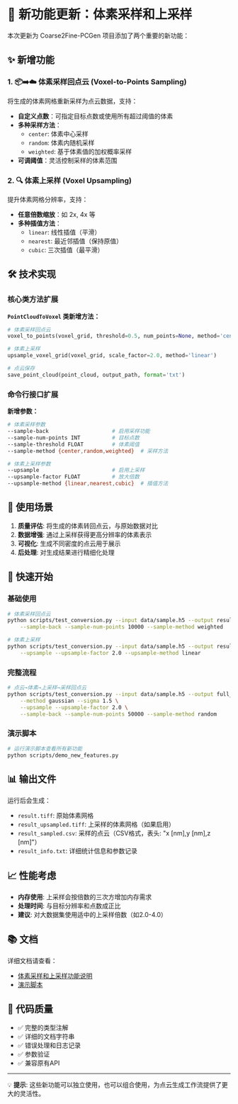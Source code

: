 # 🚀 新功能更新：体素采样和上采样

本次更新为 Coarse2Fine-PCGen 项目添加了两个重要的新功能：

## ✨ 新增功能

### 1. 📦➡️☁️ 体素采样回点云 (Voxel-to-Points Sampling)

将生成的体素网格重新采样为点云数据，支持：

- **自定义点数**：可指定目标点数或使用所有超过阈值的体素
- **多种采样方法**：
  - `center`: 体素中心采样
  - `random`: 体素内随机采样  
  - `weighted`: 基于体素值的加权概率采样
- **可调阈值**：灵活控制采样的体素范围

### 2. 🔍 体素上采样 (Voxel Upsampling)

提升体素网格分辨率，支持：

- **任意倍数缩放**：如 2x, 4x 等
- **多种插值方法**：
  - `linear`: 线性插值（平滑）
  - `nearest`: 最近邻插值（保持原值）
  - `cubic`: 三次插值（最平滑）

## 🛠️ 技术实现

### 核心类方法扩展

**`PointCloudToVoxel` 类新增方法：**

```python
# 体素采样回点云
voxel_to_points(voxel_grid, threshold=0.5, num_points=None, method='center')

# 体素上采样
upsample_voxel_grid(voxel_grid, scale_factor=2.0, method='linear')

# 点云保存
save_point_cloud(point_cloud, output_path, format='txt')
```

### 命令行接口扩展

**新增参数：**

```bash
# 体素采样参数
--sample-back                    # 启用采样功能
--sample-num-points INT          # 目标点数
--sample-threshold FLOAT         # 体素阈值
--sample-method {center,random,weighted}  # 采样方法

# 体素上采样参数
--upsample                       # 启用上采样
--upsample-factor FLOAT          # 放大倍数
--upsample-method {linear,nearest,cubic}  # 插值方法
```

## 🎯 使用场景

1. **质量评估**: 将生成的体素转回点云，与原始数据对比
2. **数据增强**: 通过上采样获得更高分辨率的体素表示
3. **可视化**: 生成不同密度的点云用于展示
4. **后处理**: 对生成结果进行精细化处理

## 📖 快速开始

### 基础使用

```bash
# 体素采样回点云
python scripts/test_conversion.py --input data/sample.h5 --output result.tiff \
    --sample-back --sample-num-points 10000 --sample-method weighted

# 体素上采样
python scripts/test_conversion.py --input data/sample.h5 --output result.tiff \
    --upsample --upsample-factor 2.0 --upsample-method linear
```

### 完整流程

```bash
# 点云→体素→上采样→采样回点云
python scripts/test_conversion.py --input data/sample.h5 --output full_result.tiff \
    --method gaussian --sigma 1.5 \
    --upsample --upsample-factor 2.0 \
    --sample-back --sample-num-points 50000 --sample-method random
```

### 演示脚本

```bash
# 运行演示脚本查看所有新功能
python scripts/demo_new_features.py
```

## 📊 输出文件

运行后会生成：

- `result.tiff`: 原始体素网格
- `result_upsampled.tiff`: 上采样的体素网格（如果启用）
- `result_sampled.csv`: 采样的点云（CSV格式，表头: "x [nm],y [nm],z [nm]"）
- `result_info.txt`: 详细统计信息和参数记录

## 📈 性能考虑

- **内存使用**: 上采样会按倍数的三次方增加内存需求
- **处理时间**: 与目标分辨率和点数成正比
- **建议**: 对大数据集使用适中的上采样倍数（如2.0-4.0）

## 📚 文档

详细文档请查看：
- [体素采样和上采样功能说明](docs/voxel_sampling_upsampling.md)
- [演示脚本](scripts/demo_new_features.py)

## 🔧 代码质量

- ✅ 完整的类型注解
- ✅ 详细的文档字符串
- ✅ 错误处理和日志记录
- ✅ 参数验证
- ✅ 兼容原有API

---

💡 **提示**: 这些新功能可以独立使用，也可以组合使用，为点云生成工作流提供了更大的灵活性。
